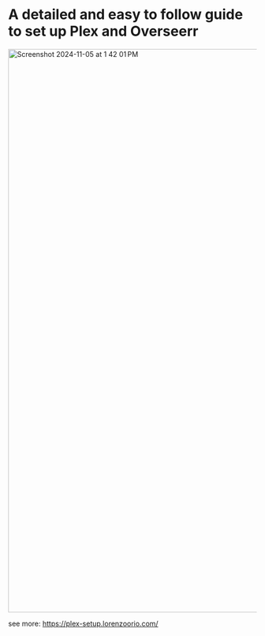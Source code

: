 # A detailed and easy to follow guide to set up Plex and Overseerr

<img width="1141" alt="Screenshot 2024-11-05 at 1 42 01 PM" src="https://github.com/user-attachments/assets/26537675-bd10-4665-b6d9-682d44e137d3">

see more: https://plex-setup.lorenzoorio.com/
